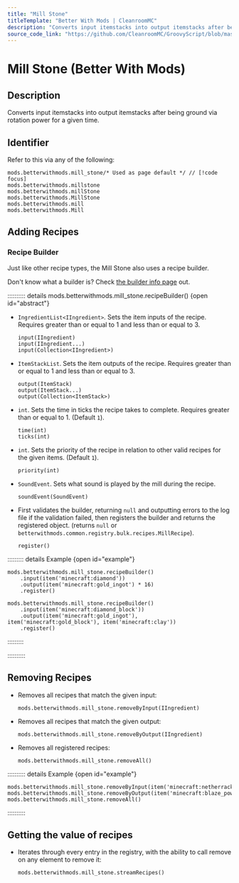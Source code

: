 ```yaml
---
title: "Mill Stone"
titleTemplate: "Better With Mods | CleanroomMC"
description: "Converts input itemstacks into output itemstacks after being ground via rotation power for a given time."
source_code_link: "https://github.com/CleanroomMC/GroovyScript/blob/master/src/main/java/com/cleanroommc/groovyscript/compat/mods/betterwithmods/MillStone.java"
---
```


# Mill Stone (Better With Mods)

## Description

Converts input itemstacks into output itemstacks after being ground via rotation power for a given time.

## Identifier

Refer to this via any of the following:

```groovy:no-line-numbers {1}
mods.betterwithmods.mill_stone/* Used as page default */ // [!code focus]
mods.betterwithmods.millstone
mods.betterwithmods.millStone
mods.betterwithmods.MillStone
mods.betterwithmods.mill
mods.betterwithmods.Mill
```


## Adding Recipes

### Recipe Builder

Just like other recipe types, the Mill Stone also uses a recipe builder.

Don't know what a builder is? Check [the builder info page](../../groovy/builder.md) out.

:::::::::: details mods.betterwithmods.mill_stone.recipeBuilder() {open id="abstract"}
- `IngredientList<IIngredient>`. Sets the item inputs of the recipe. Requires greater than or equal to 1 and less than or equal to 3.

    ```groovy:no-line-numbers
    input(IIngredient)
    input(IIngredient...)
    input(Collection<IIngredient>)
    ```

- `ItemStackList`. Sets the item outputs of the recipe. Requires greater than or equal to 1 and less than or equal to 3.

    ```groovy:no-line-numbers
    output(ItemStack)
    output(ItemStack...)
    output(Collection<ItemStack>)
    ```

- `int`. Sets the time in ticks the recipe takes to complete. Requires greater than or equal to 1. (Default `1`).

    ```groovy:no-line-numbers
    time(int)
    ticks(int)
    ```

- `int`. Sets the priority of the recipe in relation to other valid recipes for the given items. (Default `1`).

    ```groovy:no-line-numbers
    priority(int)
    ```

- `SoundEvent`. Sets what sound is played by the mill during the recipe.

    ```groovy:no-line-numbers
    soundEvent(SoundEvent)
    ```

- First validates the builder, returning `null` and outputting errors to the log file if the validation failed, then registers the builder and returns the registered object. (returns `null` or `betterwithmods.common.registry.bulk.recipes.MillRecipe`).

    ```groovy:no-line-numbers
    register()
    ```

::::::::: details Example {open id="example"}
```groovy:no-line-numbers
mods.betterwithmods.mill_stone.recipeBuilder()
    .input(item('minecraft:diamond'))
    .output(item('minecraft:gold_ingot') * 16)
    .register()

mods.betterwithmods.mill_stone.recipeBuilder()
    .input(item('minecraft:diamond_block'))
    .output(item('minecraft:gold_ingot'), item('minecraft:gold_block'), item('minecraft:clay'))
    .register()
```

:::::::::

::::::::::

## Removing Recipes

- Removes all recipes that match the given input:

    ```groovy:no-line-numbers
    mods.betterwithmods.mill_stone.removeByInput(IIngredient)
    ```

- Removes all recipes that match the given output:

    ```groovy:no-line-numbers
    mods.betterwithmods.mill_stone.removeByOutput(IIngredient)
    ```

- Removes all registered recipes:

    ```groovy:no-line-numbers
    mods.betterwithmods.mill_stone.removeAll()
    ```

:::::::::: details Example {open id="example"}
```groovy:no-line-numbers
mods.betterwithmods.mill_stone.removeByInput(item('minecraft:netherrack'))
mods.betterwithmods.mill_stone.removeByOutput(item('minecraft:blaze_powder'))
mods.betterwithmods.mill_stone.removeAll()
```

::::::::::

## Getting the value of recipes

- Iterates through every entry in the registry, with the ability to call remove on any element to remove it:

    ```groovy:no-line-numbers
    mods.betterwithmods.mill_stone.streamRecipes()
    ```
